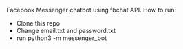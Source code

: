Facebook Messenger chatbot using fbchat API.
How to run:
- Clone this repo
- Change email.txt and password.txt
- run python3 -m messenger_bot
